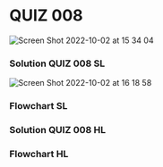 # QUIZ 008
![Screen Shot 2022-10-02 at 15 34 04](https://user-images.githubusercontent.com/111819437/193442888-aeda3d61-25bc-4804-ab3a-701e6d65b8b7.png)

### Solution QUIZ 008 SL
![Screen Shot 2022-10-02 at 16 18 58](https://user-images.githubusercontent.com/111819437/193442847-e3ce394c-1aab-465a-a825-5b3a115c2f01.png)

### Flowchart SL
### Solution QUIZ 008 HL
### Flowchart HL
